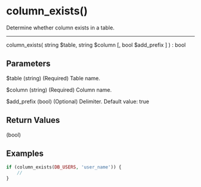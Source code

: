# column_exists()

Determine whether column exists in a table.

---

column_exists( string $table, string $column [, bool $add_prefix ] ) : bool

## Parameters

$table (string) (Required) Table name.

$column (string) (Required) Column name.

$add_prefix (bool) (Optional) Delimiter. Default value: true

## Return Values

(bool)

## Examples

```php
if (column_exists(DB_USERS, 'user_name')) {
    //
}
```
